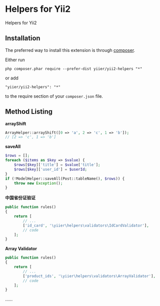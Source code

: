 Helpers for Yii2
================
Helpers for Yii2

Installation
------------

The preferred way to install this extension is through [composer](http://getcomposer.org/download/).

Either run

```
php composer.phar require --prefer-dist yiier/yii2-helpers "*"
```

or add

```
"yiier/yii2-helpers": "*"
```

to the require section of your `composer.json` file.


Method Listing
-----

**arrayShift**

```php
ArrayHelper::arrayShift([0 => 'a', 2 => 'c', 1 => 'b']);
// [2 => 'c', 1 => 'b']
```

**saveAll**

```php
$rows = [];
foreach ($items as $key => $value) {
    $rows[$key]['title'] = $value['title'];
    $rows[$key]['user_id'] = $userId;
}
if (!ModelHelper::saveAll(Post::tableName(), $rows)) {
    throw new Exception();
}
```

**中国省份证验证**

```php
public function rules()
{
    return [
        // ... 
        ['id_card', '\yiier\helpers\validators\IdCardValidator'],
        // code
    ];
}
```

**Array Validator**

```php
public function rules()
{
    return [
        // ... 
        ['product_ids', '\yiier\helpers\validators\ArrayValidator'],
        // code
    ];
}
```

……